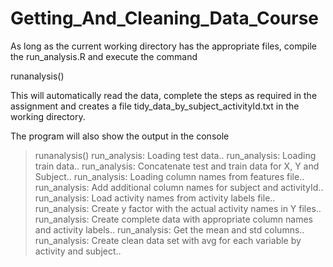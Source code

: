 # Getting_And_Cleaning_Data_Course

As long as the current working directory has the appropriate files, compile the run_analysis.R and
execute the command

runanalysis()

This will automatically read the data, complete the steps as required in the assignment and creates
a file tidy_data_by_subject_activityId.txt in the working directory.

The program will also show the output in the console

> runanalysis()
run_analysis:  Loading test data.. 
run_analysis:  Loading train data.. 
run_analysis:  Concatenate test and train data for X, Y and Subject.. 
run_analysis:  Loading column names from features file.. 
run_analysis:  Add additional column names for subject and activityId.. 
run_analysis:  Load activity names from activity labels file.. 
run_analysis:  Create y factor with the actual activity names in Y files.. 
run_analysis:  Create complete data with appropriate column names and activity labels.. 
run_analysis:  Get the mean and std columns.. 
run_analysis:  Create clean data set with avg for each variable by activity and subject.. 
> 


